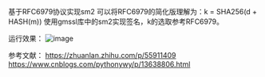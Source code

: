 基于RFC6979协议实现sm2
可以将RFC6979的简化版理解为：k = SHA256(d + HASH(m))
使用gmssl库中的sm2实现签名，k的选取参考RFC6979。

运行效果：
![image](https://github.com/korangar-group42num1/group42/assets/129478905/35279080-8fe7-466b-ac1b-7a679aad6d13)

参考文献：
https://zhuanlan.zhihu.com/p/55911409
https://www.cnblogs.com/pythonywy/p/13638806.html
